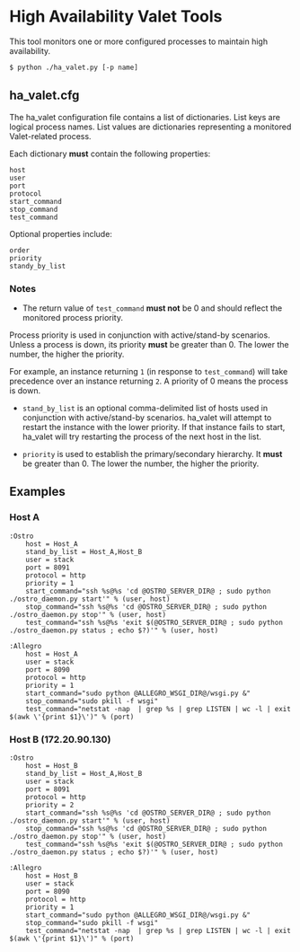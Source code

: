 # High Availability Valet Tools

This tool monitors one or more configured processes to maintain high availability.

```bash
$ python ./ha_valet.py [-p name]
```

## ha_valet.cfg

The ha_valet configuration file contains a list of dictionaries. List keys are logical process names. List values are dictionaries representing a monitored Valet-related process.

Each dictionary **must** contain the following properties:

```
host
user
port
protocol
start_command
stop_command
test_command
```

Optional properties include:

```
order
priority
standy_by_list
```

### Notes

* The return value of ``test_command`` **must not** be 0 and should reflect the monitored process priority.

Process priority is used in conjunction with active/stand-by scenarios. Unless a process is down, its priority **must** be greater than 0. The lower the number, the higher the priority.

For example, an instance returning ``1`` (in response to ``test_command``) will take precedence over an instance returning ``2``. A priority of 0 means the process is down.

* ``stand_by_list`` is an optional comma-delimited list of hosts used in conjunction with active/stand-by scenarios. ha_valet will attempt to restart the instance with the lower priority. If that instance fails to start, ha_valet will try restarting the process of the next host in the list.
        
* ``priority`` is used to establish the primary/secondary hierarchy. It **must** be greater than 0. The lower the number, the higher the priority.

## Examples

### Host A

```
:Ostro
    host = Host_A
    stand_by_list = Host_A,Host_B
    user = stack
    port = 8091
    protocol = http
    priority = 1
    start_command="ssh %s@%s 'cd @OSTRO_SERVER_DIR@ ; sudo python ./ostro_daemon.py start'" % (user, host)
    stop_command="ssh %s@%s 'cd @OSTRO_SERVER_DIR@ ; sudo python ./ostro_daemon.py stop'" % (user, host)
    test_command="ssh %s@%s 'exit $(@OSTRO_SERVER_DIR@ ; sudo python ./ostro_daemon.py status ; echo $?)'" % (user, host)
```

```
:Allegro
    host = Host_A
    user = stack
    port = 8090
    protocol = http
    priority = 1
    start_command="sudo python @ALLEGRO_WSGI_DIR@/wsgi.py &"
    stop_command="sudo pkill -f wsgi"
    test_command="netstat -nap  | grep %s | grep LISTEN | wc -l | exit $(awk \'{print $1}\')" % (port)
```

### Host B (172.20.90.130)

```
:Ostro
    host = Host_B
    stand_by_list = Host_A,Host_B
    user = stack
    port = 8091
    protocol = http
    priority = 2
    start_command="ssh %s@%s 'cd @OSTRO_SERVER_DIR@ ; sudo python ./ostro_daemon.py start'" % (user, host)
    stop_command="ssh %s@%s 'cd @OSTRO_SERVER_DIR@ ; sudo python ./ostro_daemon.py stop'" % (user, host)
    test_command="ssh %s@%s 'exit $(@OSTRO_SERVER_DIR@ ; sudo python ./ostro_daemon.py status ; echo $?)'" % (user, host)
```

```
:Allegro
    host = Host_B
    user = stack
    port = 8090
    protocol = http
    priority = 1
    start_command="sudo python @ALLEGRO_WSGI_DIR@/wsgi.py &"
    stop_command="sudo pkill -f wsgi"
    test_command="netstat -nap  | grep %s | grep LISTEN | wc -l | exit $(awk \'{print $1}\')" % (port)
```
